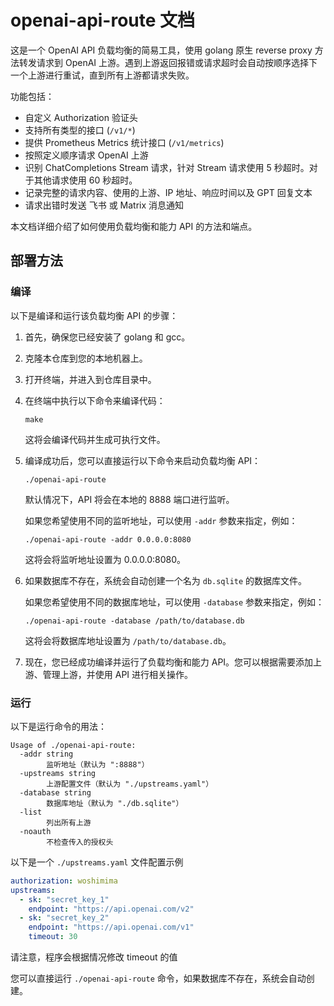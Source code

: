 # openai-api-route 文档

这是一个 OpenAI API 负载均衡的简易工具，使用 golang 原生 reverse proxy 方法转发请求到 OpenAI 上游。遇到上游返回报错或请求超时会自动按顺序选择下一个上游进行重试，直到所有上游都请求失败。

功能包括：

- 自定义 Authorization 验证头
- 支持所有类型的接口 (`/v1/*`)
- 提供 Prometheus Metrics 统计接口 (`/v1/metrics`)
- 按照定义顺序请求 OpenAI 上游
- 识别 ChatCompletions Stream 请求，针对 Stream 请求使用 5 秒超时。对于其他请求使用 60 秒超时。
- 记录完整的请求内容、使用的上游、IP 地址、响应时间以及 GPT 回复文本
- 请求出错时发送 飞书 或 Matrix 消息通知

本文档详细介绍了如何使用负载均衡和能力 API 的方法和端点。

## 部署方法

### 编译

以下是编译和运行该负载均衡 API 的步骤：

1. 首先，确保您已经安装了 golang 和 gcc。

2. 克隆本仓库到您的本地机器上。

3. 打开终端，并进入到仓库目录中。

4. 在终端中执行以下命令来编译代码：

   ```
   make
   ```

   这将会编译代码并生成可执行文件。

5. 编译成功后，您可以直接运行以下命令来启动负载均衡 API：

   ```
   ./openai-api-route
   ```

   默认情况下，API 将会在本地的 8888 端口进行监听。

   如果您希望使用不同的监听地址，可以使用 `-addr` 参数来指定，例如：

   ```
   ./openai-api-route -addr 0.0.0.0:8080
   ```

   这将会将监听地址设置为 0.0.0.0:8080。

6. 如果数据库不存在，系统会自动创建一个名为 `db.sqlite` 的数据库文件。

   如果您希望使用不同的数据库地址，可以使用 `-database` 参数来指定，例如：

   ```
   ./openai-api-route -database /path/to/database.db
   ```

   这将会将数据库地址设置为 `/path/to/database.db`。

7. 现在，您已经成功编译并运行了负载均衡和能力 API。您可以根据需要添加上游、管理上游，并使用 API 进行相关操作。

### 运行

以下是运行命令的用法：

```
Usage of ./openai-api-route:
  -addr string
        监听地址（默认为 ":8888"）
  -upstreams string
        上游配置文件（默认为 "./upstreams.yaml"）
  -database string
        数据库地址（默认为 "./db.sqlite"）
  -list
        列出所有上游
  -noauth
        不检查传入的授权头
```

以下是一个 `./upstreams.yaml` 文件配置示例

```yaml
authorization: woshimima
upstreams:
  - sk: "secret_key_1"
    endpoint: "https://api.openai.com/v2"
  - sk: "secret_key_2"
    endpoint: "https://api.openai.com/v1"
    timeout: 30
```

请注意，程序会根据情况修改 timeout 的值

您可以直接运行 `./openai-api-route` 命令，如果数据库不存在，系统会自动创建。
